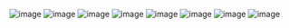 <!-- <img width="565" alt="ba6efef9948d59a3525f3df1352660e" src="https://github.com/user-attachments/assets/9249da75-d760-4195-8c29-2329f2d61eed"> -->

<!-- <img width="606" alt="b6b3d27b74dd723b388d4d1ca885719" src="https://github.com/user-attachments/assets/82c2f3ae-e713-44b0-81a1-5d1e87c37f4d"> -->
<!-- <img width="699" alt="56a999d76f7bd514d7c411e979c6eda" src="https://github.com/user-attachments/assets/5cbaf9f8-9937-414f-9d34-394176bf29c4"> -->
<!-- <img width="668" alt="5d6988a39cea9b21176fcabff386c92" src="https://github.com/user-attachments/assets/5fe83bdf-cf53-4d1d-bd3c-880e9827be42"> -->
<!-- <img width="711" alt="6f1cf67ea30a91d4b36d565b651feae" src="https://github.com/user-attachments/assets/3613b220-735d-42ae-b955-5a409ee67e0d"> -->
<!-- <img width="654" alt="9c063c752a31eb984e443b016f117dd" src="https://github.com/user-attachments/assets/3a9527e7-105f-4007-a899-1d2443c27d12"> -->
<!-- <img width="781" alt="0243624e31b840a03bbaeb66240fbfa" src="https://github.com/user-attachments/assets/c39116a1-ad76-4f91-ae14-3c823de9b6c2"> -->
<!-- <img width="746" alt="964d6465c8b6536225a101aef06be7e" src="https://github.com/user-attachments/assets/31c87b85-f695-4176-a6b9-905f0bc31ad4"> -->

 
![image](https://github.com/user-attachments/assets/f82bfaea-6413-4641-a7d8-15d2461e3013)
![image](https://github.com/user-attachments/assets/af475663-d00e-4fa0-b91b-061add9438d5)
![image](https://github.com/user-attachments/assets/0b77cd40-09d0-4120-b58a-700b14f98836)
![image](https://github.com/user-attachments/assets/c7b671f6-4724-4722-9d30-58ed2c768b53)
![image](https://github.com/user-attachments/assets/fe6dada3-2bf4-48c1-b81c-3d6a15c5420f)
![image](https://github.com/user-attachments/assets/6a79ba3d-8575-45e3-8f40-090110141df3)
![image](https://github.com/user-attachments/assets/10731338-b441-4e00-b001-f0c6e3671b7e)
![image](https://github.com/user-attachments/assets/2ab28290-398d-4b5b-97b6-4d3857390479)
